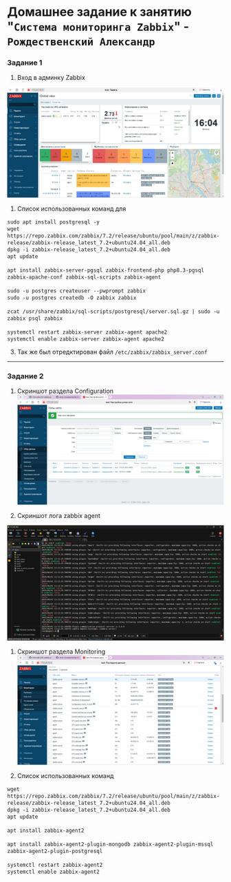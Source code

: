 # Домашнее задание к занятию "`Система мониторинга Zabbix`" - `Рождественский Александр`



### Задание 1

1. Вход в админку Zabbix

![Снимок](/img/img5.jpg)
1. Список использованных команд для
```
sudo apt install postgresql -y
wget https://repo.zabbix.com/zabbix/7.2/release/ubuntu/pool/main/z/zabbix-release/zabbix-release_latest_7.2+ubuntu24.04_all.deb
dpkg -i zabbix-release_latest_7.2+ubuntu24.04_all.deb
apt update

apt install zabbix-server-pgsql zabbix-frontend-php php8.3-pgsql zabbix-apache-conf zabbix-sql-scripts zabbix-agent

sudo -u postgres createuser --pwprompt zabbix
sudo -u postgres createdb -O zabbix zabbix

zcat /usr/share/zabbix/sql-scripts/postgresql/server.sql.gz | sudo -u zabbix psql zabbix

systemctl restart zabbix-server zabbix-agent apache2
systemctl enable zabbix-server zabbix-agent apache2

```
3. Так же был отредктирован файл `/etc/zabbix/zabbix_server.conf`


---
### Задание 2 
1. Cкриншот раздела Configuration
![hosts](/img/img2.png)

1. Cкриншот лога zabbix agent

![log](/img/img6.jpg)

1. Скриншот раздела Monitoring
![monitoring](/img/img4.png)

1. Список использованных команд
```
wget https://repo.zabbix.com/zabbix/7.2/release/ubuntu/pool/main/z/zabbix-release/zabbix-release_latest_7.2+ubuntu24.04_all.deb
dpkg -i zabbix-release_latest_7.2+ubuntu24.04_all.deb
apt update

apt install zabbix-agent2

apt install zabbix-agent2-plugin-mongodb zabbix-agent2-plugin-mssql zabbix-agent2-plugin-postgresql

systemctl restart zabbix-agent2
systemctl enable zabbix-agent2
```